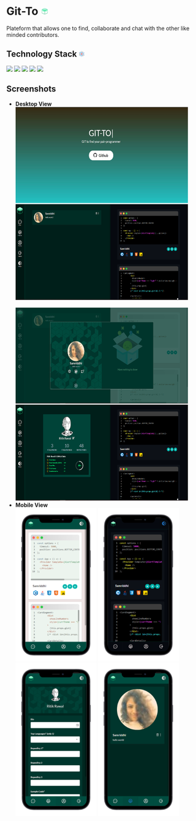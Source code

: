 <h1>Git-To <a><img src="https://github.com/1s-0s/Gitto/blob/master/client/src/components/images/logo/cube3.svg" width="4%"></a></h1>
Plateform that allows one to find, collaborate and chat with the other like minded contributors.

<h2>Technology Stack <a><img src="https://github.com/Samridhi-98/Images/blob/master/Images/atom.svg" width="3%"></a></h2>

<p>
<img src ="https://img.shields.io/badge/MongoDB-%234ea94b.svg?&style=for-the-badge&logo=mongodb&logoColor=white"/> 
<img src="https://img.shields.io/badge/express.js%20-%23404d59.svg?&style=for-the-badge"/> 
<img src="https://img.shields.io/badge/reactjs%20-61DAFB.svg?&style=for-the-badge&logo=react&logoColor=blue"/> 
<img src="https://img.shields.io/badge/Node.js-%234ea94b.svg?&style=for-the-badge&logo=node.js&logoColor=white"> 
<img src="https://img.shields.io/badge/git%20-%23121011.svg?&style=for-the-badge&logo=git&logoColor=white&logoWidth=20">
</p> 

<h2>Screenshots</h2>
<ul>
  <li>
    <b>Desktop View</b>
    <br/>
    <img src="https://github.com/1s-0s/Gitto/blob/master/Screenshots/home.JPG" height=250 width="450"/> &nbsp&nbsp&nbsp
    <img src="https://github.com/1s-0s/Gitto/blob/master/Screenshots/dashboard.PNG" height=250 width="450"/>
    <br/>
    <br/>
    <img src="https://github.com/1s-0s/Gitto/blob/master/Screenshots/friend.PNG" height=250 width="450"/> &nbsp&nbsp&nbsp
    <img src="https://github.com/1s-0s/Gitto/blob/master/Screenshots/profile.PNG" height=250 width="450"/> &nbsp&nbsp&nbsp
  </li>
  <li>
    <b>Mobile View</b>
    <br/>
    <img src="https://github.com/1s-0s/Gitto/blob/master/Screenshots/iphone-dashboard-light.png" height=400/>
    <img src="https://github.com/1s-0s/Gitto/blob/master/Screenshots/explore-dark-m_iphone12black_portrait.png" height=400/>
    <img src="https://github.com/1s-0s/Gitto/blob/master/Screenshots/edit-m_iphone12black_portrait.png" height=400/>
    <img src="https://github.com/1s-0s/Gitto/blob/master/Screenshots/friend-m_iphone12black_portrait.png" height=400/>
    
  </li>
</ul>
